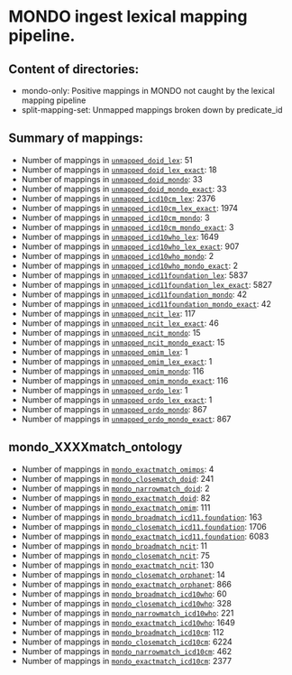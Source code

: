 # MONDO ingest lexical mapping pipeline.
## Content of directories:
* mondo-only: Positive mappings in MONDO not caught by the lexical mapping pipeline
* split-mapping-set: Unmapped mappings broken down by predicate_id
## Summary of mappings:
 * Number of mappings in [`unmapped_doid_lex`](unmapped_doid_lex.tsv): 51
 * Number of mappings in [`unmapped_doid_lex_exact`](unmapped_doid_lex.tsv): 18
 * Number of mappings in [`unmapped_doid_mondo`](mondo-only/unmapped_doid_mondo.tsv): 33
 * Number of mappings in [`unmapped_doid_mondo_exact`](mondo-only/unmapped_doid_mondo.tsv): 33
 * Number of mappings in [`unmapped_icd10cm_lex`](unmapped_icd10cm_lex.tsv): 2376
 * Number of mappings in [`unmapped_icd10cm_lex_exact`](unmapped_icd10cm_lex.tsv): 1974
 * Number of mappings in [`unmapped_icd10cm_mondo`](mondo-only/unmapped_icd10cm_mondo.tsv): 3
 * Number of mappings in [`unmapped_icd10cm_mondo_exact`](mondo-only/unmapped_icd10cm_mondo.tsv): 3
 * Number of mappings in [`unmapped_icd10who_lex`](unmapped_icd10who_lex.tsv): 1649
 * Number of mappings in [`unmapped_icd10who_lex_exact`](unmapped_icd10who_lex.tsv): 907
 * Number of mappings in [`unmapped_icd10who_mondo`](mondo-only/unmapped_icd10who_mondo.tsv): 2
 * Number of mappings in [`unmapped_icd10who_mondo_exact`](mondo-only/unmapped_icd10who_mondo.tsv): 2
 * Number of mappings in [`unmapped_icd11foundation_lex`](unmapped_icd11foundation_lex.tsv): 5837
 * Number of mappings in [`unmapped_icd11foundation_lex_exact`](unmapped_icd11foundation_lex.tsv): 5827
 * Number of mappings in [`unmapped_icd11foundation_mondo`](mondo-only/unmapped_icd11foundation_mondo.tsv): 42
 * Number of mappings in [`unmapped_icd11foundation_mondo_exact`](mondo-only/unmapped_icd11foundation_mondo.tsv): 42
 * Number of mappings in [`unmapped_ncit_lex`](unmapped_ncit_lex.tsv): 117
 * Number of mappings in [`unmapped_ncit_lex_exact`](unmapped_ncit_lex.tsv): 46
 * Number of mappings in [`unmapped_ncit_mondo`](mondo-only/unmapped_ncit_mondo.tsv): 15
 * Number of mappings in [`unmapped_ncit_mondo_exact`](mondo-only/unmapped_ncit_mondo.tsv): 15
 * Number of mappings in [`unmapped_omim_lex`](unmapped_omim_lex.tsv): 1
 * Number of mappings in [`unmapped_omim_lex_exact`](unmapped_omim_lex.tsv): 1
 * Number of mappings in [`unmapped_omim_mondo`](mondo-only/unmapped_omim_mondo.tsv): 116
 * Number of mappings in [`unmapped_omim_mondo_exact`](mondo-only/unmapped_omim_mondo.tsv): 116
 * Number of mappings in [`unmapped_ordo_lex`](unmapped_ordo_lex.tsv): 1
 * Number of mappings in [`unmapped_ordo_lex_exact`](unmapped_ordo_lex.tsv): 1
 * Number of mappings in [`unmapped_ordo_mondo`](mondo-only/unmapped_ordo_mondo.tsv): 867
 * Number of mappings in [`unmapped_ordo_mondo_exact`](mondo-only/unmapped_ordo_mondo.tsv): 867
## mondo_XXXXmatch_ontology
 * Number of mappings in [`mondo_exactmatch_omimps`](split-mapping-set/mondo_exactmatch_omimps.tsv): 4
 * Number of mappings in [`mondo_closematch_doid`](split-mapping-set/mondo_closematch_doid.tsv): 241
 * Number of mappings in [`mondo_narrowmatch_doid`](split-mapping-set/mondo_narrowmatch_doid.tsv): 2
 * Number of mappings in [`mondo_exactmatch_doid`](split-mapping-set/mondo_exactmatch_doid.tsv): 82
 * Number of mappings in [`mondo_exactmatch_omim`](split-mapping-set/mondo_exactmatch_omim.tsv): 111
 * Number of mappings in [`mondo_broadmatch_icd11.foundation`](split-mapping-set/mondo_broadmatch_icd11.foundation.tsv): 163
 * Number of mappings in [`mondo_closematch_icd11.foundation`](split-mapping-set/mondo_closematch_icd11.foundation.tsv): 1706
 * Number of mappings in [`mondo_exactmatch_icd11.foundation`](split-mapping-set/mondo_exactmatch_icd11.foundation.tsv): 6083
 * Number of mappings in [`mondo_broadmatch_ncit`](split-mapping-set/mondo_broadmatch_ncit.tsv): 11
 * Number of mappings in [`mondo_closematch_ncit`](split-mapping-set/mondo_closematch_ncit.tsv): 75
 * Number of mappings in [`mondo_exactmatch_ncit`](split-mapping-set/mondo_exactmatch_ncit.tsv): 130
 * Number of mappings in [`mondo_closematch_orphanet`](split-mapping-set/mondo_closematch_orphanet.tsv): 14
 * Number of mappings in [`mondo_exactmatch_orphanet`](split-mapping-set/mondo_exactmatch_orphanet.tsv): 866
 * Number of mappings in [`mondo_broadmatch_icd10who`](split-mapping-set/mondo_broadmatch_icd10who.tsv): 60
 * Number of mappings in [`mondo_closematch_icd10who`](split-mapping-set/mondo_closematch_icd10who.tsv): 328
 * Number of mappings in [`mondo_narrowmatch_icd10who`](split-mapping-set/mondo_narrowmatch_icd10who.tsv): 221
 * Number of mappings in [`mondo_exactmatch_icd10who`](split-mapping-set/mondo_exactmatch_icd10who.tsv): 1649
 * Number of mappings in [`mondo_broadmatch_icd10cm`](split-mapping-set/mondo_broadmatch_icd10cm.tsv): 112
 * Number of mappings in [`mondo_closematch_icd10cm`](split-mapping-set/mondo_closematch_icd10cm.tsv): 6224
 * Number of mappings in [`mondo_narrowmatch_icd10cm`](split-mapping-set/mondo_narrowmatch_icd10cm.tsv): 462
 * Number of mappings in [`mondo_exactmatch_icd10cm`](split-mapping-set/mondo_exactmatch_icd10cm.tsv): 2377
